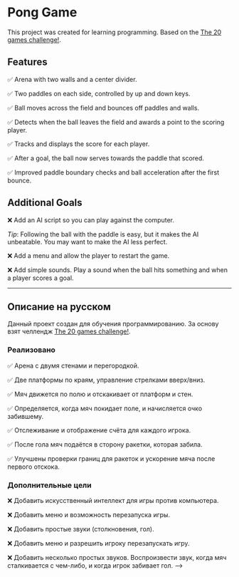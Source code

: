 # Pong Game

This project was created for learning programming. Based on the [The 20 games challenge!](https://20_games_challenge.gitlab.io/).

## Features

:white_check_mark: Arena with two walls and a center divider.

:white_check_mark: Two paddles on each side, controlled by up and down keys.

:white_check_mark: Ball moves across the field and bounces off paddles and walls.

:white_check_mark: Detects when the ball leaves the field and awards a point to the scoring player.

:white_check_mark: Tracks and displays the score for each player.

:white_check_mark: After a goal, the ball now serves towards the paddle that scored.

:white_check_mark: Improved paddle boundary checks and ball acceleration after the first bounce.

## Additional Goals

:x: Add an AI script so you can play against the computer.

*Tip*: Following the ball with the paddle is easy, but it makes the AI unbeatable. You may want to make the AI less perfect.

:x: Add a menu and allow the player to restart the game.

:x: Add simple sounds. Play a sound when the ball hits something and when a player scores a goal.

---

## Описание на русском

Данный проект создан для обучения программированию. За основу взят челлендж [The 20 games challenge!](https://20_games_challenge.gitlab.io/).

### Реализовано

:white_check_mark: Арена с двумя стенами и перегородкой.

:white_check_mark: Две платформы по краям, управление стрелками вверх/вниз.

:white_check_mark: Мяч движется по полю и отскакивает от платформ и стен.

:white_check_mark: Определяется, когда мяч покидает поле, и начисляется очко забившему.

:white_check_mark: Отслеживание и отображение счёта для каждого игрока.

:white_check_mark: После гола мяч подаётся в сторону ракетки, которая забила.

:white_check_mark: Улучшены проверки границ для ракеток и ускорение мяча после первого отскока.

### Дополнительные цели

:x: Добавить искусственный интеллект для игры против компьютера.

:x: Добавить меню и возможность перезапуска игры.

:x: Добавить простые звуки (столкновения, гол).

<!-- ---# Pong Game 
Данный проект создан для обучение программирования. За основу взят челлендж [The 20 games challenge!](https://20_games_challenge.gitlab.io/)

## Цели

:white_check_mark: Создать арену с двумя стенами и перегородкой.

:white_check_mark: Добавить две платформы на обоих концах платформы. Сделать управление при помощи клавиш вверх и вниз.

:white_check_mark: Добавить мяч, который перемещается по игровому полю и отскакивает от платформ и стен.

 :white_check_mark: Определить когда мяч покидает игровое поле. Присвоить очко игроку забившему мяч.

 :white_check_mark: Отслеживать и отображать результаты для каждого игрока

 ## Дополнительные цели

 :x: Написать сценарий искусственного интеллекта, который будет следовать за мячом, для того что бы могли играть одни игроком.

<!-- *Подсказка*: Следить за мячом с помощью лопатки легко, но это не позволяет обыграть соперника. Возможно, вы захотите каким-то образом сделать искусственный интеллект менее совершенным. -->

 :x: Добавить меню и разрешить игроку перезапускать игру.

 :x: Добавить несколько простых звуков. Воспроизвести звук, когда мяч сталкивается с чем-либо, и когда игрок забивает гол. -->
